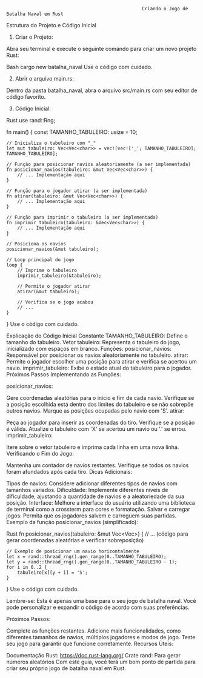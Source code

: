                                                       Criando o Jogo de Batalha Naval em Rust

                                                      
Estrutura do Projeto e Código Inicial
1. Criar o Projeto:

Abra seu terminal e execute o seguinte comando para criar um novo projeto Rust:

Bash
cargo new batalha_naval
Use o código com cuidado.

2. Abrir o arquivo main.rs:

Dentro da pasta batalha_naval, abra o arquivo src/main.rs com seu editor de código favorito.

3. Código Inicial:

Rust
use rand::Rng;

fn main() {
    const TAMANHO_TABULEIRO: usize = 10;

    // Inicializa o tabuleiro com "_"
    let mut tabuleiro: Vec<Vec<char>> = vec![vec!['_'; TAMANHO_TABULEIRO]; TAMANHO_TABULEIRO];

    // Função para posicionar navios aleatoriamente (a ser implementada)
    fn posicionar_navios(tabuleiro: &mut Vec<Vec<char>>) {
        // ... Implementação aqui
    }

    // Função para o jogador atirar (a ser implementada)
    fn atirar(tabuleiro: &mut Vec<Vec<char>>) {
        // ... Implementação aqui
    }

    // Função para imprimir o tabuleiro (a ser implementada)
    fn imprimir_tabuleiro(tabuleiro: &Vec<Vec<char>>) {
        // ... Implementação aqui
    }

    // Posiciona os navios
    posicionar_navios(&mut tabuleiro);

    // Loop principal do jogo
    loop {
        // Imprime o tabuleiro
        imprimir_tabuleiro(&tabuleiro);

        // Permite o jogador atirar
        atirar(&mut tabuleiro);

        // Verifica se o jogo acabou
        // ...
    }
}
Use o código com cuidado.

Explicação do Código Inicial
Constante TAMANHO_TABULEIRO: Define o tamanho do tabuleiro.
Vetor tabuleiro: Representa o tabuleiro do jogo, inicializado com espaços em branco.
Funções:
posicionar_navios: Responsável por posicionar os navios aleatoriamente no tabuleiro.
atirar: Permite o jogador escolher uma posição para atirar e verifica se acertou um navio.
imprimir_tabuleiro: Exibe o estado atual do tabuleiro para o jogador.
Próximos Passos
Implementando as Funções:

posicionar_navios:

Gere coordenadas aleatórias para o início e fim de cada navio.
Verifique se a posição escolhida está dentro dos limites do tabuleiro e se não sobrepõe outros navios.
Marque as posições ocupadas pelo navio com 'S'.
atirar:

Peça ao jogador para inserir as coordenadas do tiro.
Verifique se a posição é válida.
Atualize o tabuleiro com 'X' se acertou um navio ou '.' se errou.
imprimir_tabuleiro:

Itere sobre o vetor tabuleiro e imprima cada linha em uma nova linha.
Verificando o Fim do Jogo:

Mantenha um contador de navios restantes.
Verifique se todos os navios foram afundados após cada tiro.
Dicas Adicionais:

Tipos de navios: Considere adicionar diferentes tipos de navios com tamanhos variados.
Dificuldade: Implemente diferentes níveis de dificuldade, ajustando a quantidade de navios e a aleatoriedade da sua posição.
Interface: Melhore a interface do usuário utilizando uma biblioteca de terminal como a crossterm para cores e formatação.
Salvar e carregar jogos: Permita que os jogadores salvem e carreguem suas partidas.
Exemplo da função posicionar_navios (simplificado):

Rust
fn posicionar_navios(tabuleiro: &mut Vec<Vec<char>>) {
    // ... (código para gerar coordenadas aleatórias e verificar sobreposição)

    // Exemplo de posicionar um navio horizontalmente
    let x = rand::thread_rng().gen_range(0..TAMANHO_TABULEIRO);
    let y = rand::thread_rng().gen_range(0..TAMANHO_TABULEIRO - 1);
    for i in 0..2 {
        tabuleiro[x][y + i] = 'S';
    }
}
Use o código com cuidado.

Lembre-se: Esta é apenas uma base para o seu jogo de batalha naval. Você pode personalizar e expandir o código de acordo com suas preferências.

Próximos Passos:

Complete as funções restantes.
Adicione mais funcionalidades, como diferentes tamanhos de navios, múltiplos jogadores e modos de jogo.
Teste seu jogo para garantir que funcione corretamente.
Recursos Úteis:

Documentação Rust: https://doc.rust-lang.org/
Crate rand: Para gerar números aleatórios
Com este guia, você terá um bom ponto de partida para criar seu próprio jogo de batalha naval em Rust.
